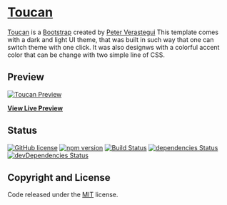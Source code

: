 # [Toucan](http://peterveras.com/toucan/index.html)

[Toucan](http://peterveras.com/toucan/index.html) is a [Bootstrap](https://getbootstrap.com/) created by [Peter Verastegui](http://peterveras.com) This template comes with a dark and light UI theme, that was built in such way that one can switch  theme with one click. It was also designws with a colorful accent color that can be change with two simple line of CSS.

## Preview

[![Toucan Preview](https://raw.githubusercontent.com/peterveras/Toucan-Theme-Documentation/main/Description/images/%2003_toucan_preview.jpg)](https://startbootstrap.github.io/startbootstrap-scrolling-nav/)

**[View Live Preview](http://peterveras.com/toucan/index.html)**

## Status

[![GitHub license](https://img.shields.io/badge/license-MIT-blue.svg)](https://raw.githubusercontent.com/StartBootstrap/startbootstrap-scrolling-nav/master/LICENSE)
[![npm version](https://img.shields.io/npm/v/startbootstrap-scrolling-nav.svg)](https://www.npmjs.com/package/startbootstrap-scrolling-nav)
[![Build Status](https://travis-ci.org/StartBootstrap/startbootstrap-scrolling-nav.svg?branch=master)](https://travis-ci.org/StartBootstrap/startbootstrap-scrolling-nav)
[![dependencies Status](https://david-dm.org/StartBootstrap/startbootstrap-scrolling-nav/status.svg)](https://david-dm.org/StartBootstrap/startbootstrap-scrolling-nav)
[![devDependencies Status](https://david-dm.org/StartBootstrap/startbootstrap-scrolling-nav/dev-status.svg)](https://david-dm.org/StartBootstrap/startbootstrap-scrolling-nav?type=dev)

## Copyright and License

Code released under the [MIT](https://github.com/StartBootstrap/startbootstrap-scrolling-nav/blob/gh-pages/LICENSE) license.
